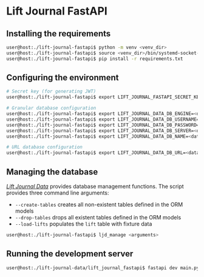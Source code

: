 # Lift Journal FastAPI

## Installing the requirements

```bash
user@host:./lift-journal-fastapi$ python -m venv <venv_dir>
user@host:./lift-journal-fastapi$ source <venv_dir>/bin/systemd-socket-activate
user@host:./lift-journal-fastapi$ pip install -r requirements.txt
```

## Configuring the environment

```bash
# Secret key (for generating JWT)
user@host:./lift-journal-fastapi$ export LIFT_JOURNAL_FASTAPI_SECRET_KEY=<secret_key>

# Granular database configuration
user@host:./lift-journal-fastapi$ export LIFT_JOURNAL_DATA_DB_ENGINE=<database engine>
user@host:./lift-journal-fastapi$ export LIFT_JOURNAL_DATA_DB_USERNAME=<database username>
user@host:./lift-journal-fastapi$ export LIFT_JOURNAL_DATA_DB_PASSWORD=<database password>
user@host:./lift-journal-fastapi$ export LIFT_JOUNRAL_DATA_DB_SERVER=<database server>
user@host:./lift-journal-fastapi$ export LIFT_JOURNAL_DATA_DB_NAME=<database name>

# URL database configuration
user@host:./lift-journal-fastapi$ export LIFT_JOURNAL_DATA_DB_URL=<database url>
```

## Managing the database

_[Lift Journal Data](https://github.com/bglendenning/lift-journal-data)_ provides database management functions. The script provides three command line arguments:

* `--create-tables` creates all non-existent tables defined in the ORM models
* `--drop-tables` drops all existent tables defined in the ORM models
* `--load-lifts` populates the `lift` table with fixture data

```bash
user@host:./lift-journal-fastapi$ ljd_manage <arguments>
```

## Running the development server

```bash
user@host:./lift-journal-data/lift_journal_fastapi$ fastapi dev main.py
```
